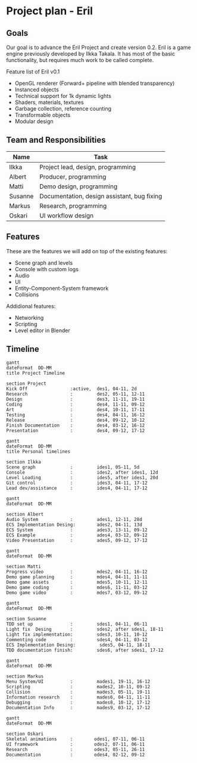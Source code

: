 # Project plan - Eril

## Goals
Our goal is to advance the Eril Project and create version 0.2.
Eril is a game engine previously developed by Ilkka Takala. It has most of the basic functionality, but requires much work to be called complete. 

Feature list of Eril v0.1
* OpenGL renderer (Forward+ pipeline with blended transparency)
* Instanced objects
* Technical support for 1k dynamic lights
* Shaders, materials, textures
* Garbage collection, reference counting
* Transformable objects
* Modular design

## Team and Responsibilities

| Name   | Task |
| ---    | ---  |
| Ilkka  | Project lead, design, programming |
| Albert | Producer, programming |
| Matti  | Demo design, programming |
| Susanne| Documentation, design assistant, bug fixing |
| Markus | Research, programming |
| Oskari | UI workflow design |

## Features

These are the features we will add on top of the existing features:
* Scene graph and levels
* Console with custom logs
* Audio
* UI 
* Entity-Component-System framework
* Collisions

Addidional features:
* Networking
* Scripting
* Level editor in Blender

## Timeline

```mermaid
gantt
dateFormat  DD-MM
title Project Timeline

section Project
Kick Off                :active,  des1, 04-11, 2d
Research                :         des2, 05-11, 12-11
Design                  :         des3, 11-11, 19-11
Coding                  :         des4, 11-11, 09-12
Art                     :         des4, 10-11, 17-11
Testing                 :         des4, 04-11, 16-12
Release                 :         des4, 09-12, 10-12
Finish Documentation    :         des4, 03-12, 16-12
Presentation            :         des4, 09-12, 17-12
```

```mermaid
gantt
dateFormat  DD-MM
title Personal timelines

section Ilkka
Scene graph             :         ides1, 05-11, 5d
Console                 :         ides2, after ides1, 12d
Level Loading           :         ides5, after ides1, 20d
Git control             :         ides3, 04-11, 17-12
Lead dev/assistance     :         ides4, 04-11, 17-12
```
```mermaid
gantt
dateFormat  DD-MM

section Albert
Audio System            :         ades1, 12-11, 28d
ECS Implementation Desing:        ades2, 04-11, 13d
ECS System              :         ades3, 13-11, 09-12
ECS Example             :         ades4, 03-12, 09-12
Video Presentation      :         ades5, 09-12, 17-12
```
```mermaid
gantt
dateFormat  DD-MM

section Matti
Progress video          :         mdes2, 04-11, 16-12
Demo game planning      :         mdes4, 04-11, 11-11
Demo game assets        :         mdes5, 10-11, 12-11
Demo game coding        :         mdes6, 11-11, 03-12
Demo game video         :         mdes7, 03-12, 09-12
```
```mermaid
gantt
dateFormat  DD-MM

section Susanne
TDD set up              :         sdes1, 04-11, 06-11
Light fix  Desing       :         sdes2, after sdes1, 18-11
Light fix implementation:         sdes3, 10-11, 10-12
Commenting code         :         sdes4, 04-11, 03-12
ECS Implementation Desing:         sdes5, 04-11, 18-11
TDD documentation finish:         sdes6, after sdes1, 17-12
```
```mermaid
gantt
dateFormat  DD-MM

section Markus
Menu System/UI          :         mades1, 19-11, 16-12
Scripting               :         mades2, 10-11, 09-12
Collision               :         mades3, 05-11, 19-11
Information research    :         mades6, 04-11, 11-11
Debugging               :         mades8, 10-12, 17-12
Documentation Info      :         mades9, 03-12, 17-12
```
```mermaid
gantt
dateFormat  DD-MM

section Oskari
Skeletal animations     :        odes1, 07-11, 06-11
UI framework            :        odes2, 07-11, 06-11
Research                :        odes3, 05-11, 26-11
Documentation           :        odes4, 02-12, 09-12

```













